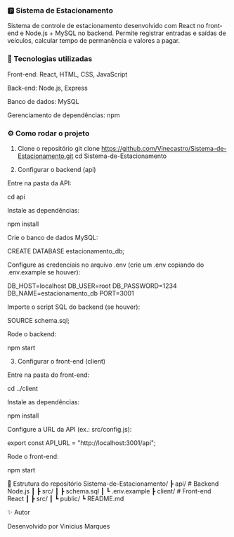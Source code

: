 ### 🅿️ Sistema de Estacionamento

Sistema de controle de estacionamento desenvolvido com React no front-end e Node.js + MySQL no backend. Permite registrar entradas e saídas de veículos, calcular tempo de permanência e valores a pagar.

### 🚀 Tecnologias utilizadas

Front-end: React, HTML, CSS, JavaScript

Back-end: Node.js, Express

Banco de dados: MySQL

Gerenciamento de dependências: npm

### ⚙️ Como rodar o projeto
1. Clone o repositório
git clone https://github.com/Vinecastro/Sistema-de-Estacionamento.git
cd Sistema-de-Estacionamento

2. Configurar o backend (api)

Entre na pasta da API:

cd api


Instale as dependências:

npm install


Crie o banco de dados MySQL:

CREATE DATABASE estacionamento_db;


Configure as credenciais no arquivo .env (crie um .env copiando do .env.example se houver):

DB_HOST=localhost
DB_USER=root
DB_PASSWORD=1234
DB_NAME=estacionamento_db
PORT=3001


Importe o script SQL do backend (se houver):

SOURCE schema.sql;


Rode o backend:

npm start

3. Configurar o front-end (client)

Entre na pasta do front-end:

cd ../client


Instale as dependências:

npm install


Configure a URL da API (ex.: src/config.js):

export const API_URL = "http://localhost:3001/api";


Rode o front-end:

npm start

📂 Estrutura do repositório
Sistema-de-Estacionamento/
 ┣ api/        # Backend Node.js
 ┃ ┣ src/
 ┃ ┣ schema.sql
 ┃ ┗ .env.example
 ┣ client/     # Front-end React
 ┃ ┣ src/
 ┃ ┗ public/
 ┗ README.md

✨ Autor

Desenvolvido por Vinicius Marques
